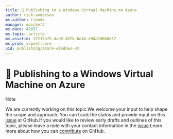 ```yaml
---
title: 🔧 Publishing to a Windows Virtual Machine on Azure
author: rick-anderson
ms.author: riande
manager: wpickett
ms.date: 42657
ms.topic: article
ms.assetid: 17219af5-dad9-49fb-be4b-e94a78668e57
ms.prod: aspnet-core
uid: publishing/azure-windows-vm
---
```

# 🔧 Publishing to a Windows Virtual Machine on Azure

> [!NOTE]
> We are currently working on this topic.We welcome your input to help shape the scope and approach. You can track the status and provide input on this [issue](https://github.com/aspnet/Docs/issues/107) at GitHub.If you would like to review early drafts and outlines of this topic, please leave a note with your contact information in the [issue](https://github.com/aspnet/Docs/issues/107).Learn more about how you can [contribute](https://github.com/aspnet/Docs/blob/master/CONTRIBUTING.md) on GitHub.
